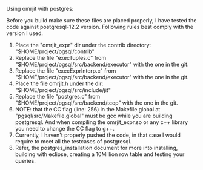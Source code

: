 Using omrjit with postgres:

Before you build make sure these files are placed properly, I have tested the code against postgresql-12.2 version. Following rules best comply with the version
I used.

1. Place the "omrjit_expr" dir under the contrib directory: "$HOME/project/pgsql/contrib"
2. Replace the file "execTuples.c" from "$HOME/project/pgsql/src/backend/executor" with the one in the git.
3. Replace the file "execExprInterp.c" from "$HOME/project/pgsql/src/backend/executor" with the one in the git.
4. Place the file omrjit.h under the dir: "$HOME/project/pgsql/src/include/jit"
5. Replace the file "postgres.c" from "$HOME/project/pgsql/src/backend/tcop" with the one in the git.
6. NOTE: that the CC flag (line: 256) in the Makefile.global at "pgsql/src/Makefile.global" must be gcc while you
   are building postgresql. And when compiling the omrjit_expr.so or any c++ library you need to change the CC flag
   to g++.
7. Currently, I haven't properly pushed the code, in that case I would require to meet all the testcases of postgresql.
8. Refer, the postgres_installation document for more into installing, building with eclipse, creating a 10Million row table and testing your queries.
